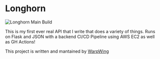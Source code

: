 # Longhorn
![Longhorn Main Build](https://github.com/WarpWing/Longhorn/workflows/Longhorn%20Main%20Build/badge.svg)

This is my first ever real API that I write that does a variety of things. Runs on Flask and JSON with a backend CI/CD Pipeline using AWS EC2 as well as GH Actions!

<p>This project is written and mantained by <a href="https://github.com/WarpWing/Longhorn" target="_blank" rel="noopener">WarpWing</a></p> 
